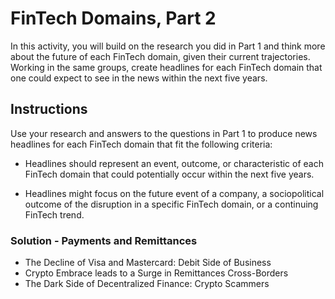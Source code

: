 # FinTech Domains, Part 2

In this activity, you will build on the research you did in Part 1 and think more about the future of each FinTech domain, given their current trajectories. Working in the same groups, create headlines for each FinTech domain that one could expect to see in the news within the next five years. 

## Instructions

Use your research and answers to the questions in Part 1 to produce news headlines for each FinTech domain that fit the following criteria:

* Headlines should represent an event, outcome, or characteristic of each FinTech domain that could potentially occur within the next five years.

* Headlines might focus on the future event of a company, a sociopolitical outcome of the disruption in a specific FinTech domain, or a continuing FinTech trend.

### Solution - Payments and Remittances
- The Decline of Visa and Mastercard: Debit Side of Business 
-  Crypto Embrace leads to a Surge in Remittances Cross-Borders
- The Dark Side of Decentralized Finance: Crypto Scammers